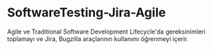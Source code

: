 # SoftwareTesting-Jira-Agile
 Agile ve Traditional Software Development Lifecycle'da gereksinimleri toplamayı ve Jira, Bugzilla araçlarının kullanımı öğrenmeyi içerir.
